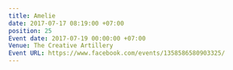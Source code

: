 ```yaml
---
title: Amelie
date: 2017-07-17 08:19:00 +07:00
position: 25
Event date: 2017-07-19 00:00:00 +07:00
Venue: The Creative Artillery
Event URL: https://www.facebook.com/events/1358586580903325/
---
```


